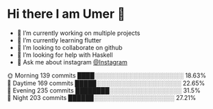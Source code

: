 # Hi there I am Umer 👋

- 🔭 I’m currently working on multiple projects
- 🌱 I’m currently learning flutter
- 👯 I’m looking to collaborate on github
- 🤔 I’m looking for help with Haskell
- 💬 Ask me about instagram [@Instagram](https://www.instagram.com/im_umerg/)




🌞 Morning    139 commits    ████░░░░░░░░░░░░░░░░░░░░░   18.63% <br/>
🌆 Daytime    169 commits    █████░░░░░░░░░░░░░░░░░░░░   22.65%  <br/>
🌃 Evening    235 commits    ████████░░░░░░░░░░░░░░░░░   31.5%  <br/>
🌙 Night      203 commits    ██████░░░░░░░░░░░░░░░░░░░   27.21%  <br/>


